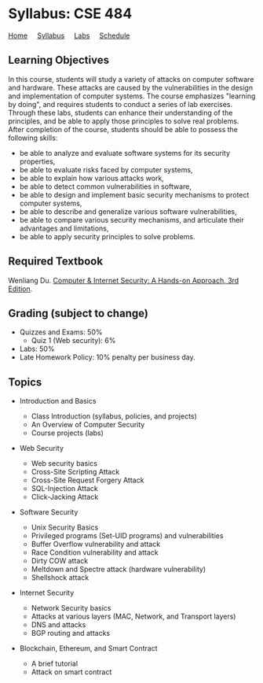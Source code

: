 # Syllabus: CSE 484

[Home](./index.md) &nbsp;&nbsp;&nbsp; [Syllabus](./syllabus.md)  &nbsp;&nbsp;&nbsp; [Labs](./labs.md) &nbsp;&nbsp;&nbsp; [Schedule](./schedule.md)

## Learning Objectives

In this course, students will study a variety of attacks on computer software and hardware. These attacks are caused by the vulnerabilities in the design and implementation of computer systems. The course emphasizes "learning by doing", and requires students to conduct a series of lab exercises. Through these labs, students can enhance their understanding of the principles, and be able to apply those principles to solve real problems. After completion of the course, students should be able to possess the following skills:

 - be able to analyze and evaluate software systems for its security properties,
 - be able to evaluate risks faced by computer systems,
 - be able to explain how various attacks work,
 - be able to detect common vulnerabilities in software,
 - be able to design and implement basic security mechanisms to protect computer systems,
 - be able to describe and generalize various software vulnerabilities,
 - be able to compare various security mechanisms, and articulate their advantages and limitations,
 - be able to apply security principles to solve problems.


## Required Textbook

Wenliang Du. [Computer & Internet Security: A Hands-on Approach, 3rd Edition](https://www.handsonsecurity.net/).


## Grading (subject to change)

 - Quizzes and Exams: 50%
    - Quiz 1 (Web security): 6%
 - Labs: 50%
 - Late Homework Policy: 10% penalty per business day.


## Topics
 - Introduction and Basics
   - Class Introduction (syllabus, policies, and projects)
   - An Overview of Computer Security
   - Course projects (labs)

 - Web Security 
   - Web security basics
   - Cross-Site Scripting Attack
   - Cross-Site Request Forgery Attack
   - SQL-Injection Attack
   - Click-Jacking Attack

 - Software Security 
   - Unix Security Basics
   - Privileged programs (Set-UID programs) and vulnerabilities
   - Buffer Overflow vulnerability and attack
   - Race Condition vulnerability and attack
   - Dirty COW attack
   - Meltdown and Spectre attack (hardware vulnerability)
   - Shellshock attack

 - Internet Security 
   - Network Security basics
   - Attacks at various layers (MAC, Network, and Transport layers)
   - DNS and attacks 
   - BGP routing and attacks

 - Blockchain, Ethereum, and Smart Contract 
   - A brief tutorial
   - Attack on smart contract

